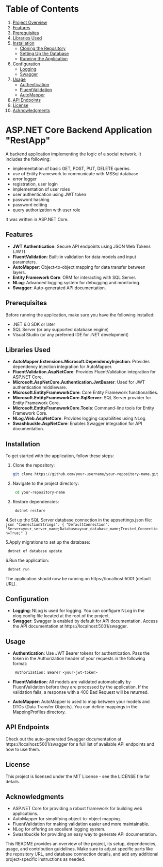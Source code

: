 # Table of Contents

1. [Project Overview](#project-overview)
2. [Features](#features)
3. [Prerequisites](#prerequisites)
4. [Libraries Used](#libraries-used)
5. [Installation](#installation)
   - [Cloning the Repository](#cloning-the-repository)
   - [Setting Up the Database](#setting-up-the-database)
   - [Running the Application](#running-the-application)
6. [Configuration](#configuration)
   - [Logging](#logging)
   - [Swagger](#swagger)
7. [Usage](#usage)
   - [Authentication](#authentication)
   - [FluentValidation](#fluentvalidation)
   - [AutoMapper](#automapper)
8. [API Endpoints](#api-endpoints)
10. [License](#license)
11. [Acknowledgments](#acknowledgments)

# ASP.NET Core Backend Application "RestApp"

A backend application implementing the logic of a social network. It includes the following:
- implementation of basic GET, POST, PUT, DELETE queries.
- use of Entity Framework to communicate with MSSql database
- error logger
- registration, user login
- implementation of user roles
- user authentication using JWT token 
- password hashing
- password editing
- query authorization with user role

It was written in ASP.NET Core.

## Features

- **JWT Authentication**: Secure API endpoints using JSON Web Tokens (JWT).
- **FluentValidation**: Built-in validation for data models and input parameters.
- **AutoMapper**: Object-to-object mapping for data transfer between layers.
- **Entity Framework Core**: ORM for interacting with SQL Server.
- **NLog**: Advanced logging system for debugging and monitoring.
- **Swagger**: Auto-generated API documentation.

## Prerequisites

Before running the application, make sure you have the following installed:

- .NET 6.0 SDK or later
- SQL Server (or any supported database engine)
- Visual Studio (or any preferred IDE for .NET development)

## Libraries Used

- **AutoMapper.Extensions.Microsoft.DependencyInjection**: Provides dependency injection integration for AutoMapper.
- **FluentValidation.AspNetCore**: Provides FluentValidation integration for ASP.NET Core.
- **Microsoft.AspNetCore.Authentication.JwtBearer**: Used for JWT authentication middleware.
- **Microsoft.EntityFrameworkCore**: Core Entity Framework functionalities.
- **Microsoft.EntityFrameworkCore.SqlServer**: SQL Server provider for Entity Framework Core.
- **Microsoft.EntityFrameworkCore.Tools**: Command-line tools for Entity Framework Core.
- **NLog.Web.AspNetCore**: Provides logging capabilities using NLog.
- **Swashbuckle.AspNetCore**: Enables Swagger integration for API documentation.

## Installation

To get started with the application, follow these steps:

1. Clone the repository:

   ```bash
   git clone https://github.com/your-username/your-repository-name.git
   ```
   
2. Navigate to the project directory:
   ```bash
    cd your-repository-name
   ```

3. Restore dependencies:
   ```bash
    dotnet restore
   ```
   
4.Set up the SQL Server database connection in the appsettings.json file:
    ```json
    "ConnectionStrings": {
      "DefaultConnection": "Server=your_server_name;Database=your_database_name;Trusted_Connection=True;"
    }
    ```
    
5.Apply migrations to set up the database:
   ```bash
    dotnet ef database update
   ```
6.Run the application:
   ```bash
    dotnet run
   ```
The application should now be running on https://localhost:5001 (default URL).

## Configuration
- **Logging**: NLog is used for logging. You can configure NLog in the nlog.config file located at the root of the project.
- **Swagger**: Swagger is enabled by default for API documentation. Access the API documentation at https://localhost:5001/swagger.

## Usage
- **Authentication**: Use JWT Bearer tokens for authentication. Pass the token in the Authorization header of your requests in the following format:

   ```makefile
    Authorization: Bearer <your-jwt-token>
   ```

- **FluentValidation**: All models are validated automatically by FluentValidation before they are processed by the application. If the validation fails, a response with a 400 Bad Request will be returned.

- **AutoMapper**: AutoMapper is used to map between your models and DTOs (Data Transfer Objects). You can define mappings in the MappingProfiles directory.

## API Endpoints
Check out the auto-generated Swagger documentation at https://localhost:5001/swagger for a full list of available API endpoints and how to use them.

## License
This project is licensed under the MIT License - see the LICENSE file for details.

## Acknowledgments
- ASP.NET Core for providing a robust framework for building web applications.
- AutoMapper for simplifying object-to-object mapping.
- FluentValidation for making validation easier and more maintainable.
- NLog for offering an excellent logging system.
- Swashbuckle for providing an easy way to generate API documentation.

This README provides an overview of the project, its setup, dependencies, usage, and contribution guidelines. Make sure to adjust specific parts like the repository URL, and database connection details, and add any additional project-specific instructions as needed.
